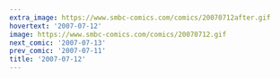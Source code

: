 ```yaml
---
extra_image: https://www.smbc-comics.com/comics/20070712after.gif
hovertext: '2007-07-12'
image: https://www.smbc-comics.com/comics/20070712.gif
next_comic: '2007-07-13'
prev_comic: '2007-07-11'
title: '2007-07-12'
---
```


